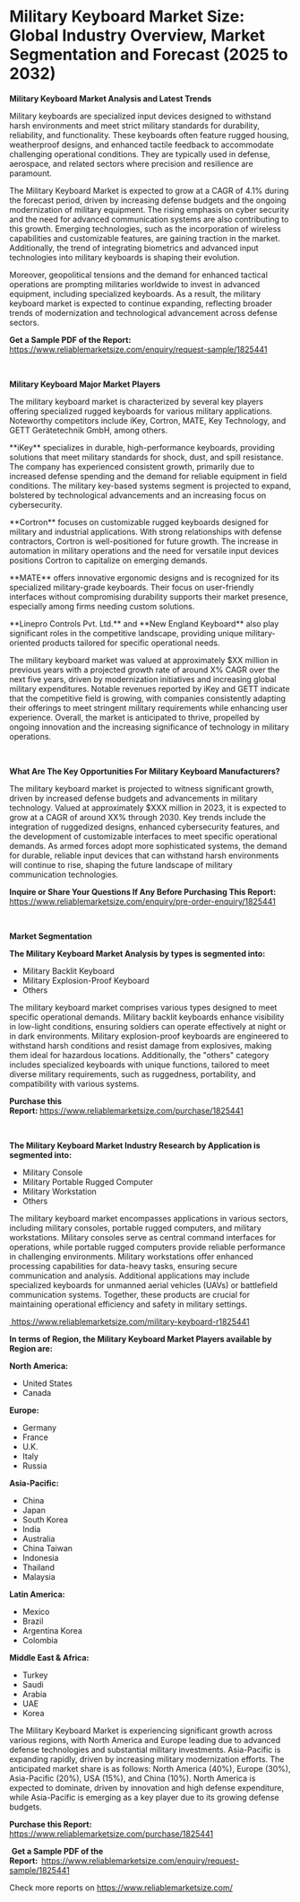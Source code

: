 <p><h1>Military Keyboard Market Size: Global Industry Overview, Market Segmentation and Forecast (2025 to 2032)</h1></p><p><strong>Military Keyboard Market Analysis and Latest Trends</strong></p>
<p><p>Military keyboards are specialized input devices designed to withstand harsh environments and meet strict military standards for durability, reliability, and functionality. These keyboards often feature rugged housing, weatherproof designs, and enhanced tactile feedback to accommodate challenging operational conditions. They are typically used in defense, aerospace, and related sectors where precision and resilience are paramount.</p><p>The Military Keyboard Market is expected to grow at a CAGR of 4.1% during the forecast period, driven by increasing defense budgets and the ongoing modernization of military equipment. The rising emphasis on cyber security and the need for advanced communication systems are also contributing to this growth. Emerging technologies, such as the incorporation of wireless capabilities and customizable features, are gaining traction in the market. Additionally, the trend of integrating biometrics and advanced input technologies into military keyboards is shaping their evolution. </p><p>Moreover, geopolitical tensions and the demand for enhanced tactical operations are prompting militaries worldwide to invest in advanced equipment, including specialized keyboards. As a result, the military keyboard market is expected to continue expanding, reflecting broader trends of modernization and technological advancement across defense sectors.</p></p>
<p><strong>Get a Sample PDF of the Report:&nbsp;</strong> <a href="https://www.reliablemarketsize.com/enquiry/request-sample/1825441?utm_campaign=1133&utm_medium=2&utm_source=Github&utm_content=ia&utm_term=07022025&utm_id=military-keyboard">https://www.reliablemarketsize.com/enquiry/request-sample/1825441</a></p>
<p>&nbsp;</p>
<p><strong>Military Keyboard Major Market Players</strong></p>
<p><p>The military keyboard market is characterized by several key players offering specialized rugged keyboards for various military applications. Noteworthy competitors include iKey, Cortron, MATE, Key Technology, and GETT Gerätetechnik GmbH, among others.</p><p>**iKey** specializes in durable, high-performance keyboards, providing solutions that meet military standards for shock, dust, and spill resistance. The company has experienced consistent growth, primarily due to increased defense spending and the demand for reliable equipment in field conditions. The military key-based systems segment is projected to expand, bolstered by technological advancements and an increasing focus on cybersecurity.</p><p>**Cortron** focuses on customizable rugged keyboards designed for military and industrial applications. With strong relationships with defense contractors, Cortron is well-positioned for future growth. The increase in automation in military operations and the need for versatile input devices positions Cortron to capitalize on emerging demands.</p><p>**MATE** offers innovative ergonomic designs and is recognized for its specialized military-grade keyboards. Their focus on user-friendly interfaces without compromising durability supports their market presence, especially among firms needing custom solutions.</p><p>**Linepro Controls Pvt. Ltd.** and **New England Keyboard** also play significant roles in the competitive landscape, providing unique military-oriented products tailored for specific operational needs.</p><p>The military keyboard market was valued at approximately $XX million in previous years with a projected growth rate of around X% CAGR over the next five years, driven by modernization initiatives and increasing global military expenditures. Notable revenues reported by iKey and GETT indicate that the competitive field is growing, with companies consistently adapting their offerings to meet stringent military requirements while enhancing user experience. Overall, the market is anticipated to thrive, propelled by ongoing innovation and the increasing significance of technology in military operations.</p></p>
<p>&nbsp;</p>
<p><strong>What Are The Key Opportunities For Military Keyboard Manufacturers?</strong></p>
<p><p>The military keyboard market is projected to witness significant growth, driven by increased defense budgets and advancements in military technology. Valued at approximately $XXX million in 2023, it is expected to grow at a CAGR of around XX% through 2030. Key trends include the integration of ruggedized designs, enhanced cybersecurity features, and the development of customizable interfaces to meet specific operational demands. As armed forces adopt more sophisticated systems, the demand for durable, reliable input devices that can withstand harsh environments will continue to rise, shaping the future landscape of military communication technologies.</p></p>
<p><strong>Inquire or Share Your Questions If Any Before Purchasing This Report:</strong> <a href="https://www.reliablemarketsize.com/enquiry/pre-order-enquiry/1825441?utm_campaign=1133&utm_medium=2&utm_source=Github&utm_content=ia&utm_term=07022025&utm_id=military-keyboard">https://www.reliablemarketsize.com/enquiry/pre-order-enquiry/1825441</a></p>
<p>&nbsp;</p>
<p><strong>Market Segmentation</strong></p>
<p><strong>The Military Keyboard Market Analysis by types is segmented into:</strong></p>
<p><ul><li>Military Backlit Keyboard</li><li>Military Explosion-Proof Keyboard</li><li>Others</li></ul></p>
<p><p>The military keyboard market comprises various types designed to meet specific operational demands. Military backlit keyboards enhance visibility in low-light conditions, ensuring soldiers can operate effectively at night or in dark environments. Military explosion-proof keyboards are engineered to withstand harsh conditions and resist damage from explosives, making them ideal for hazardous locations. Additionally, the "others" category includes specialized keyboards with unique functions, tailored to meet diverse military requirements, such as ruggedness, portability, and compatibility with various systems.</p></p>
<p><strong>Purchase this Report:&nbsp;</strong><a href="https://www.reliablemarketsize.com/purchase/1825441?utm_campaign=1133&utm_medium=2&utm_source=Github&utm_content=ia&utm_term=07022025&utm_id=military-keyboard">https://www.reliablemarketsize.com/purchase/1825441</a></p>
<p>&nbsp;</p>
<p><strong>The Military Keyboard Market Industry Research by Application is segmented into:</strong></p>
<p><ul><li>Military Console</li><li>Military Portable Rugged Computer</li><li>Military Workstation</li><li>Others</li></ul></p>
<p><p>The military keyboard market encompasses applications in various sectors, including military consoles, portable rugged computers, and military workstations. Military consoles serve as central command interfaces for operations, while portable rugged computers provide reliable performance in challenging environments. Military workstations offer enhanced processing capabilities for data-heavy tasks, ensuring secure communication and analysis. Additional applications may include specialized keyboards for unmanned aerial vehicles (UAVs) or battlefield communication systems. Together, these products are crucial for maintaining operational efficiency and safety in military settings.</p></p>
<p><a href="https://www.reliablemarketsize.com/military-keyboard-r1825441?utm_campaign=1133&utm_medium=2&utm_source=Github&utm_content=ia&utm_term=07022025&utm_id=military-keyboard">&nbsp;https://www.reliablemarketsize.com/military-keyboard-r1825441</a></p>
<p><strong>In terms of Region, the Military Keyboard Market Players available by Region are:</strong></p>
<p>
    <p> <strong> North America: </strong>
        <ul>
            <li>United States</li>
            <li>Canada</li>
        </ul>
        </p> 
    <p> <strong> Europe: </strong>
        <ul>
            <li>Germany</li>
            <li>France</li>
            <li>U.K.</li>
            <li>Italy</li>
            <li>Russia</li>
        </ul>
        </p> 
    <p> <strong> Asia-Pacific: </strong>
        <ul>
            <li>China</li>
            <li>Japan</li>
            <li>South Korea</li>
            <li>India</li>
            <li>Australia</li>
            <li>China Taiwan</li>
            <li>Indonesia</li>
            <li>Thailand</li>
            <li>Malaysia</li>
        </ul>
        </p> 
    <p> <strong> Latin America: </strong>
        <ul>
            <li>Mexico</li>
            <li>Brazil</li>
            <li>Argentina Korea</li>
            <li>Colombia</li>
        </ul>
        </p> 
    <p> <strong> Middle East & Africa: </strong>
        <ul>
            <li>Turkey</li>
            <li>Saudi</li>
            <li>Arabia</li>
            <li>UAE</li>
            <li>Korea</li>
        </ul>
    </p>
    </p>
<p><p>The Military Keyboard Market is experiencing significant growth across various regions, with North America and Europe leading due to advanced defense technologies and substantial military investments. Asia-Pacific is expanding rapidly, driven by increasing military modernization efforts. The anticipated market share is as follows: North America (40%), Europe (30%), Asia-Pacific (20%), USA (15%), and China (10%). North America is expected to dominate, driven by innovation and high defense expenditure, while Asia-Pacific is emerging as a key player due to its growing defense budgets.</p></p>
<p><strong>Purchase this Report: </strong><a href="https://www.reliablemarketsize.com/purchase/1825441?utm_campaign=1133&utm_medium=2&utm_source=Github&utm_content=ia&utm_term=07022025&utm_id=military-keyboard">https://www.reliablemarketsize.com/purchase/1825441</a></p>
<p>&nbsp;<strong>Get a Sample PDF of the Report:&nbsp;&nbsp;</strong><a href="https://www.reliablemarketsize.com/enquiry/request-sample/1825441?utm_campaign=1133&utm_medium=2&utm_source=Github&utm_content=ia&utm_term=07022025&utm_id=military-keyboard">https://www.reliablemarketsize.com/enquiry/request-sample/1825441</a></p>
<p><strong></strong></p>
<p>Check more reports on <a href="https://www.reliablemarketsize.com/?utm_campaign=1133&utm_medium=2&utm_source=Github&utm_content=ia&utm_term=07022025&utm_id=military-keyboard">https://www.reliablemarketsize.com/</a></p>